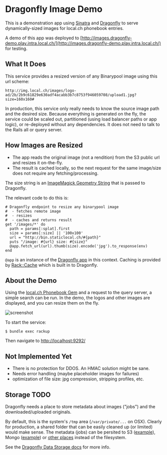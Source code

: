 # Dragonfly Image Demo

This is a demonstration app using [Sinatra](http://www.sinatrarb.com) and [Dragonfly](https://github.com/markevans/dragonfly/) to serve dynamically-sized images for local.ch phonebook entries.

A demo of this app was deployed to [http://images.dragonfly-demo.play.intra.local.ch/](http://images.dragonfly-demo.play.intra.local.ch/) for testing.

## What It Does

This service provides a resized version of any Binarypool image using this url scheme:

    http://img.local.ch/images/logo-ad/2b/2b9c61829e630adf4acabb3b7c8753f946059708/upload1.jpg?size=160x160#

In production, this service only really needs to know the source image path and the desired size. Because everything is generated on the fly, the service could be scaled out, partitioned (using load balancer paths or app logic), or re-deployed without any dependencies. It does not need to talk to the Rails all or query server.

## How Images are Resized

* The app reads the original image (not a rendition) from the S3 public url and resizes it on-the-fly.
* The result is cached locally, so the next request for the same image/size does not require any fetching/processing. 

The size string is an [ImageMagick Geometry String](http://www.imagemagick.org/Magick++/Geometry.html) that is passed to Dragonfly. 

The relevant code to do this is:

    # Dragonfly endpoint to resize any binarypool image
    #  - fetches remote image
    #  - resizes
    #  - caches and returns result
    get '/images/*' do
      path = params[:splat].first
      size = params[:size] || '100x100'
      url = "http://bin.staticlocal.ch/#{path}"
      puts "/image: #{url} size: #{size}"
      @app.fetch_url(url).thumb(size).encode('jpg').to_response(env)
    end

`@app` is an instance of the [Dragonfly app](http://markevans.github.com/dragonfly/file.GeneralUsage.html) in this context. Caching is provided by [Rack::Cache]() which is built in to Dragonfly.

## About the Demo

Using the [local.ch Phonebook Gem](https://github.com/local-ch/phonebook-gem) and a request to the query server, a simple search can be run. In the demo, the logos and other images are displayed, and you can resize them on the fly.

![screenshot](http://dl.dropbox.com/u/385855/Screenshots/r2xk.png)

To start the service:

    $ bundle exec rackup

Then navigate to [http://localhost:9292/](http://localhost:9292/)

## Not Implemented Yet

* There is no protection for DDOS. An HMAC solution might be sane.
* Needs error handling (maybe placeholder images for failures)
* optimization of file size: jpg compression, stripping profiles, etc.

## Storage TODO

Dragonfly needs a place to store metadata about images ("jobs") and the downloaded/uploaded originals. 

By default, this is the system's `/tmp` area (`/var/private/...` on OSX). Clearly for production, a shared folder that can be easily cleaned up (or limited) would make sense. The metadata (jobs) can be persited to S3 ([example](http://markevans.github.com/dragonfly/file.DataStorage.html#S3_datastore)), Mongo ([example](http://markevans.github.com/dragonfly/file.Mongo.html)) or [other places](http://markevans.github.com/dragonfly/file.ServingRemotely.html) instead of the filesystem.

See the [Dragonfly Data Storage docs](http://markevans.github.com/dragonfly/file.DataStorage.html) for more info.


